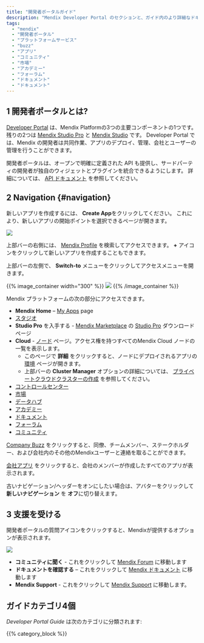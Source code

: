 ```yaml
---
title: "開発者ポータルガイド"
description: "Mendix Developer Portal のセクションと、ガイド内のより詳細なドキュメントへのリンクについて説明します。"
tags:
  - "mendix"
  - "開発者ポータル"
  - "プラットフォームサービス"
  - "buzz"
  - "アプリ"
  - "コミュニティ"
  - "市場"
  - "アカデミー"
  - "フォーラム"
  - "ドキュメント"
  - "ドキュメント"
---
```


## 1 開発者ポータルとは?

[Developer Portal](http://sprintr.home.mendix.com) は、Mendix Platformの3つの主要コンポーネントの1つです。 残りの2つは [Mendix Studio Pro](/refguide/modeling) と [Mendix Studio](/studio/) です。 Developer Portal では、Mendix の開発者は共同作業、アプリのデプロイ、管理、会社とユーザーの管理を行うことができます。

開発者ポータルは、オープンで明確に定義された API も提供し、サードパーティの開発者が独自のウィジェットとプラグインを統合できるようにします。 詳細については、 [API ドキュメント](/apidocs-mxsdk/apidocs/) を参照してください。

## 2 Navigation {#navigation}

新しいアプリを作成するには、 **Create App**をクリックしてください。 これにより、新しいアプリの開始ポイントを選択できるページが開きます。

![](attachments/create-app.png)

上部バーの右側には、 [Mendix Profile](/developerportal/mendix-profile/) を検索してアクセスできます。 **+** アイコンをクリックして新しいアプリを作成することもできます。

上部バーの左側で、 **Switch-to** メニューをクリックしてアクセスメニューを開きます。

{{% image_container width="300" %}}
![](attachments/switcher.png)
{{% /image_container %}}

Mendix プラットフォームの次の部分にアクセスできます。

* **Mendix Home** – [My Apps](/developerportal/apps-list/) page
* [スタジオ](/studio/)
* **Studio Pro** を入手する - [Mendix Marketplace](/refguide/) の [Studio Pro](/appstore/) ダウンロードページ
* **Cloud**  - [ノード](/developerportal/deploy/node-permissions) ページ。アクセス権を持つすべてのMendix Cloud ノードの一覧を表示します。
    * このページで **詳細** をクリックすると、ノードにデプロイされるアプリの [環境](/developerportal/deploy/environments) ページが開きます。
    * 上部バーの **Cluster Manager** オプションの詳細については、 [プライベートクラウドクラスターの作成](/developerportal/deploy/private-cloud-cluster) を参照してください。
* [コントロールセンター](/developerportal/control-center/)
* [市場](/appstore/)
* [データハブ](/data-hub/)
* [アカデミー](https://academy.mendix.com/link/home)
* [ドキュメント](https://docs.mendix.com/)
* [フォーラム](/developerportal/community-tools/mendix-forum)
* [コミュニティ](community-tools)

[Company Buzz](collaborate/buzz) をクリックすると、同僚、チームメンバー、ステークホルダー、および会社内のその他のMendixユーザーと連絡を取ることができます。

[会社アプリ](/developerportal/apps-list/#my-company-apps) をクリックすると、会社のメンバーが作成したすべてのアプリが表示されます。

古いナビゲーション/ヘッダーをオンにしたい場合は、アバターをクリックして **新しいナビゲーション** を **オフ**に切り替えます。

## 3 支援を受ける

開発者ポータルの質問アイコンをクリックすると、Mendixが提供するオプションが表示されます。

![](attachments/developerportal-assistance.jpg)

* **コミュニティに聞く** - これをクリックして [Mendix Forum](https://forum.mendixcloud.com/index4.html) に移動します
* **ドキュメントを確認する** – これをクリックして [Mendix ドキュメント](https://docs.mendix.com/) に移動します
* **Mendix Support** - これをクリックして [Mendix Support](https://support.mendix.com/hc/en-us) に移動します。

## ガイドカテゴリ4個

*Developer Portal Guide* は次のカテゴリに分類されます:

{{% category_block %}}
